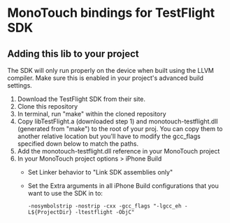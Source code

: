 MonoTouch bindings for TestFlight SDK
=================================

Adding this lib to your project
-------------------------------

The SDK will only run properly on the device when built using the LLVM compiler. Make sure this is enabled in your project's advanced build settings.

1. Download the TestFlight SDK from their site.
2. Clone this repository
3. In terminal, run "make" within the cloned repository
4. Copy libTestFlight.a (downloaded step 1) and monotouch-testflight.dll (generated from "make") to the root of your proj. You can copy them to another relative location but you'll have to modify the gcc_flags specified down below to match the paths.
5. Add the monotouch-testflight.dll reference in your MonoTouch project
6. In your MonoTouch project options > iPhone Build
    - Set Linker behavior to "Link SDK assemblies only"
    - Set the Extra arguments in all iPhone Build configurations that you want to use the SDK in to:

      `-nosymbolstrip -nostrip -cxx -gcc_flags "-lgcc_eh -L${ProjectDir} -ltestflight -ObjC"`
      